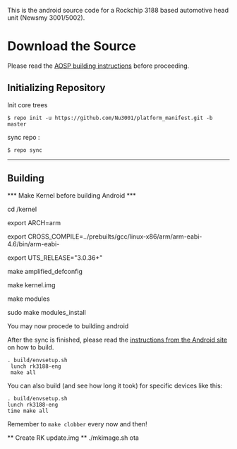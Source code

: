 This is the android source code for a Rockchip 3188 based automotive head unit
(Newsmy 3001/5002). 


Download the Source
===================

Please read the [AOSP building instructions](http://source.android.com/source/index.html) before proceeding.

Initializing Repository
-----------------------

Init core trees 

    $ repo init -u https://github.com/Nu3001/platform_manifest.git -b master


sync repo :

    $ repo sync

***

Building
--------
*** Make Kernel before building Android ***

cd /kernel

export ARCH=arm

export CROSS_COMPILE=../prebuilts/gcc/linux-x86/arm/arm-eabi-4.6/bin/arm-eabi-

export UTS_RELEASE="3.0.36+"

make amplified_defconfig

make kernel.img

make modules

sudo make modules_install

You may now procede to building android

After the sync is finished, please read the [instructions from the Android site](http://s.android.com/source/building.html) on how to build.

    . build/envsetup.sh
     lunch rk3188-eng
     make all


You can also build (and see how long it took) for specific devices like this:

    . build/envsetup.sh
    lunch rk3188-eng
    time make all

Remember to `make clobber` every now and then!

** Create RK update.img **
./mkimage.sh ota

